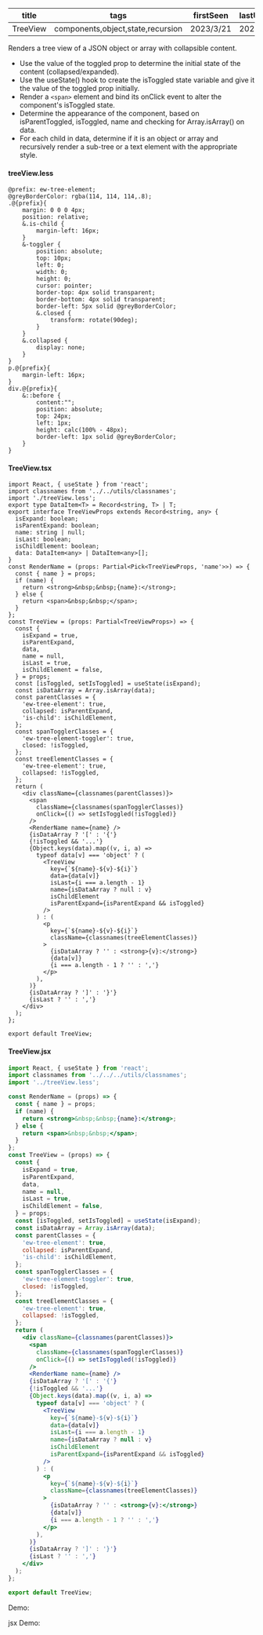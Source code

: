 | title    | tags                              | firstSeen | lastUpdated |
| -------- | --------------------------------- | --------- | ----------- |
| TreeView | components,object,state,recursion | 2023/3/21 | 2023/3/21   |

Renders a tree view of a JSON object or array with collapsible content.

- Use the value of the toggled prop to determine the initial state of the content (collapsed/expanded).
- Use the useState() hook to create the isToggled state variable and give it the value of the toggled prop initially.
- Render a `<span>` element and bind its onClick event to alter the component's isToggled state.
- Determine the appearance of the component, based on isParentToggled, isToggled, name and checking for Array.isArray() on data.
- For each child in data, determine if it is an object or array and recursively render a sub-tree or a text element with the appropriate style.

#### treeView.less

```less
@prefix: ew-tree-element;
@greyBorderColor: rgba(114, 114, 114,.8);
.@{prefix}{
    margin: 0 0 0 4px;
    position: relative;
    &.is-child {
        margin-left: 16px;
    }
    &-toggler {
        position: absolute;
        top: 10px;
        left: 0;
        width: 0;
        height: 0;
        cursor: pointer;
        border-top: 4px solid transparent;
        border-bottom: 4px solid transparent;
        border-left: 5px solid @greyBorderColor;
        &.closed {
            transform: rotate(90deg);
        }
    }
    &.collapsed {
        display: none;
    }
}
p.@{prefix}{
    margin-left: 16px;
}
div.@{prefix}{
    &::before {
        content:"";
        position: absolute;
        top: 24px;
        left: 1px;
        height: calc(100% - 48px);
        border-left: 1px solid @greyBorderColor;
    }
}
```

#### TreeView.tsx

```tsx | pure
import React, { useState } from 'react';
import classnames from '../../utils/classnames';
import './treeView.less';
export type DataItem<T> = Record<string, T> | T;
export interface TreeViewProps extends Record<string, any> {
  isExpand: boolean;
  isParentExpand: boolean;
  name: string | null;
  isLast: boolean;
  isChildElement: boolean;
  data: DataItem<any> | DataItem<any>[];
}
const RenderName = (props: Partial<Pick<TreeViewProps, 'name'>>) => {
  const { name } = props;
  if (name) {
    return <strong>&nbsp;&nbsp;{name}:</strong>;
  } else {
    return <span>&nbsp;&nbsp;</span>;
  }
};
const TreeView = (props: Partial<TreeViewProps>) => {
  const {
    isExpand = true,
    isParentExpand,
    data,
    name = null,
    isLast = true,
    isChildElement = false,
  } = props;
  const [isToggled, setIsToggled] = useState(isExpand);
  const isDataArray = Array.isArray(data);
  const parentClasses = {
    'ew-tree-element': true,
    collapsed: isParentExpand,
    'is-child': isChildElement,
  };
  const spanTogglerClasses = {
    'ew-tree-element-toggler': true,
    closed: !isToggled,
  };
  const treeElementClasses = {
    'ew-tree-element': true,
    collapsed: !isToggled,
  };
  return (
    <div className={classnames(parentClasses)}>
      <span
        className={classnames(spanTogglerClasses)}
        onClick={() => setIsToggled(!isToggled)}
      />
      <RenderName name={name} />
      {isDataArray ? '[' : '{'}
      {!isToggled && '...'}
      {Object.keys(data).map((v, i, a) =>
        typeof data[v] === 'object' ? (
          <TreeView
            key={`${name}-${v}-${i}`}
            data={data[v]}
            isLast={i === a.length - 1}
            name={isDataArray ? null : v}
            isChildElement
            isParentExpand={isParentExpand && isToggled}
          />
        ) : (
          <p
            key={`${name}-${v}-${i}`}
            className={classnames(treeElementClasses)}
          >
            {isDataArray ? '' : <strong>{v}:</strong>}
            {data[v]}
            {i === a.length - 1 ? '' : ','}
          </p>
        ),
      )}
      {isDataArray ? ']' : '}'}
      {isLast ? '' : ','}
    </div>
  );
};

export default TreeView;
```

#### TreeView.jsx

```jsx | pure
import React, { useState } from 'react';
import classnames from '../../../utils/classnames';
import '../treeView.less';

const RenderName = (props) => {
  const { name } = props;
  if (name) {
    return <strong>&nbsp;&nbsp;{name}:</strong>;
  } else {
    return <span>&nbsp;&nbsp;</span>;
  }
};
const TreeView = (props) => {
  const {
    isExpand = true,
    isParentExpand,
    data,
    name = null,
    isLast = true,
    isChildElement = false,
  } = props;
  const [isToggled, setIsToggled] = useState(isExpand);
  const isDataArray = Array.isArray(data);
  const parentClasses = {
    'ew-tree-element': true,
    collapsed: isParentExpand,
    'is-child': isChildElement,
  };
  const spanTogglerClasses = {
    'ew-tree-element-toggler': true,
    closed: !isToggled,
  };
  const treeElementClasses = {
    'ew-tree-element': true,
    collapsed: !isToggled,
  };
  return (
    <div className={classnames(parentClasses)}>
      <span
        className={classnames(spanTogglerClasses)}
        onClick={() => setIsToggled(!isToggled)}
      />
      <RenderName name={name} />
      {isDataArray ? '[' : '{'}
      {!isToggled && '...'}
      {Object.keys(data).map((v, i, a) =>
        typeof data[v] === 'object' ? (
          <TreeView
            key={`${name}-${v}-${i}`}
            data={data[v]}
            isLast={i === a.length - 1}
            name={isDataArray ? null : v}
            isChildElement
            isParentExpand={isParentExpand && isToggled}
          />
        ) : (
          <p
            key={`${name}-${v}-${i}`}
            className={classnames(treeElementClasses)}
          >
            {isDataArray ? '' : <strong>{v}:</strong>}
            {data[v]}
            {i === a.length - 1 ? '' : ','}
          </p>
        ),
      )}
      {isDataArray ? ']' : '}'}
      {isLast ? '' : ','}
    </div>
  );
};

export default TreeView;
```

Demo:

<code src="./Demo.tsx"></code>

jsx Demo:

<code src="./jsx/Demo.jsx"></code>
